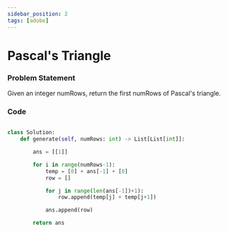 ```yaml
---
sidebar_position: 2
tags: [adobe]
---
```


# Pascal's Triangle

### Problem Statement

Given an integer numRows, return the first numRows of Pascal's triangle.

### Code

```python title="Python Code"

class Solution:
    def generate(self, numRows: int) -> List[List[int]]:

        ans = [[1]]

        for i in range(numRows-1):
            temp = [0] + ans[-1] + [0]
            row = []

            for j in range(len(ans[-1])+1):
                row.append(temp[j] + temp[j+1])

            ans.append(row)

        return ans
```
